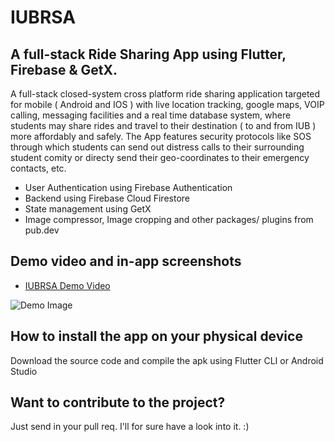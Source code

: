 # IUBRSA

## A full-stack Ride Sharing App using Flutter, Firebase & GetX.

A full-stack closed-system cross platform ride sharing application targeted for mobile ( Android and IOS ) with live location tracking, google maps, VOIP calling, messaging facilities and a real time database system, where students may share rides and travel to their destination ( to and from IUB ) more affordably and safely. The App features security protocols like SOS through which students can send out distress calls to their surrounding student comity or directy send their geo-coordinates to their emergency contacts, etc.

* User Authentication using Firebase Authentication
* Backend using Firebase Cloud Firestore
* State management using GetX
* Image compressor, Image cropping and other packages/ plugins from pub.dev

## Demo video and in-app screenshots

* [IUBRSA Demo Video](https://sites.google.com/view/workwithafridi)

![Demo Image](ToBeUpdated?raw=true)

## How to install the app on your physical device

Download the source code and compile the apk using Flutter CLI or Android Studio

## Want to contribute to the project? 

Just send in your pull req. I'll for sure have a look into it. :)
